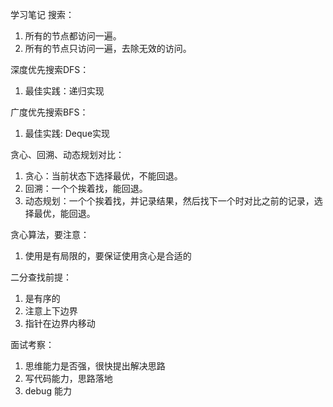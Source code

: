 学习笔记
搜索：
1. 所有的节点都访问一遍。
2. 所有的节点只访问一遍，去除无效的访问。

深度优先搜索DFS：
1. 最佳实践：递归实现

广度优先搜索BFS：
1. 最佳实践: Deque实现

贪心、回溯、动态规划对比：
1. 贪心：当前状态下选择最优，不能回退。
2. 回溯：一个个挨着找，能回退。
3. 动态规划：一个个挨着找，并记录结果，然后找下一个时对比之前的记录，选择最优，能回退。

贪心算法，要注意：
1. 使用是有局限的，要保证使用贪心是合适的

二分查找前提：
1. 是有序的
2. 注意上下边界
3. 指针在边界内移动

面试考察：
1. 思维能力是否强，很快提出解决思路
2. 写代码能力，思路落地
3. debug 能力